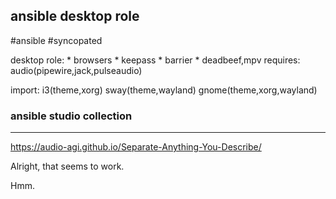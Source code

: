 
## ansible desktop role
#ansible #syncopated

desktop role:
	* browsers
	* keepass
	* barrier
	* deadbeef,mpv
requires: 
	audio(pipewire,jack,pulseaudio)

import:
	i3(theme,xorg)
	sway(theme,wayland)
	gnome(theme,xorg,wayland)


### ansible studio collection















---



https://audio-agi.github.io/Separate-Anything-You-Describe/




Alright, that seems to work.


Hmm.

